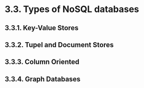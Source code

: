 # 3.3. Types of NoSQL databases

## 3.3.1. Key-Value Stores

## 3.3.2. Tupel and Document Stores

## 3.3.3. Column Oriented

## 3.3.4. Graph Databases
